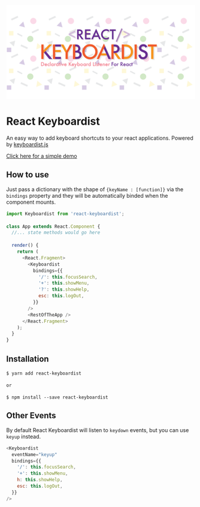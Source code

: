![](assets/cover.png)

# React Keyboardist

An easy way to add keyboard shortcuts to your react applications. Powered by [keyboardist.js](https://github.com/soska/keyboardist.js)

[Click here for a simple demo](http://soska.github.io/react-keyboardist/docs/index.html)

## How to use

Just pass a dictionary with the shape of `{keyName : [function]}` via the `bindings` property and they will be automatically binded when the component mounts.

```javascript
import Keyboardist from 'react-keyboardist';

class App extends React.Component {
  //... state methods would go here

  render() {
    return (
      <React.Fragment>
        <Keyboardist
          bindings={{
            '/': this.focusSearch,
            '+': this.showMenu,
            '?': this.showHelp,
            esc: this.logOut,
          }}
        />
        <RestOfTheApp />
      </React.Fragment>
    );
  }
}
```

## Installation

```
$ yarn add react-keyboardist

or

$ npm install --save react-keyboardist
```

## Other Events

By default React Keyboardist will listen to `keydown` events, but you can use `keyup` instead.

```javascript
<Keyboardist
  eventName="keyup"
  bindings={{
    '/': this.focusSearch,
    '+': this.showMenu,
    h: this.showHelp,
    esc: this.logOut,
  }}
/>
```
